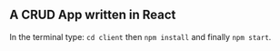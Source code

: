 ## A CRUD App written in React
In the terminal type: `cd client` then `npm install` and finally `npm start`. 